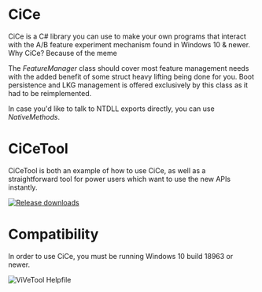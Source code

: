 # CiCe
CiCe is a C# library you can use to make your own programs that interact with the A/B feature experiment mechanism found in Windows 10 & newer.
Why CiCe? Because of the meme

The *FeatureManager* class should cover most feature management needs with the added benefit of some struct heavy lifting being done for you. Boot persistence and LKG management is offered exclusively by this class as it had to be reimplemented.

In case you'd like to talk to NTDLL exports directly, you can use *NativeMethods*.

# CiCeTool
CiCeTool is both an example of how to use CiCe, as well as a straightforward tool for power users which want to use the new APIs instantly.

[![Release downloads](https://img.shields.io/github/downloads/thebookisclosed/ViVe/total.svg)](https://GitHub.com/thebookisclosed/ViVe/releases/)

# Compatibility
In order to use CiCe, you must be running Windows 10 build 18963 or newer.

![ViVeTool Helpfile](https://i.imgur.com/PzCHEUQ.png)
